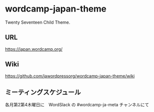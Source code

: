 # wordcamp-japan-theme
Twenty Seventeen Child Theme.

## URL
https://japan.wordcamp.org/

## Wiki
https://github.com/jawordpressorg/wordcamp-japan-theme/wiki

## ミーティングスケジュール
各月第2第4木曜日に　WordSlack の #wordcamp-ja-meta チャンネルにて
